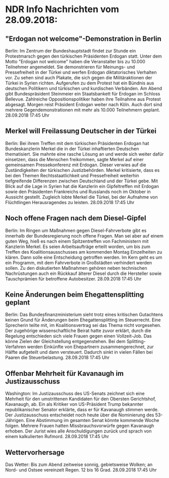 # NDR Info Nachrichten vom 28.09.2018:


## "Erdogan not welcome"-Demonstration in Berlin
Berlin: Im Zentrum der Bundeshauptstadt findet zur Stunde ein Protestmarsch gegen den türkischen Präsidenten Erdogan statt. Unter dem Motto "Erdogan not welcome" haben die Veranstalter bis zu 10.000 Teilnehmer angemeldet. Sie demonstrieren für Meinungs- und Pressefreiheit in der Türkei und werfen Erdogan diktatorisches Verhalten vor. Zu sehen sind auch Plakate, die sich gegen die Militäraktionen der Türkei in Syrien richten. Aufgerufen zu dem Protest hat ein Bündnis aus deutschen Politikern und türkischen und kurdischen Verbänden. Am Abend gibt Bundespräsident Steinmeier ein Staatsbankett für Erdogan im Schloss Bellevue. Zahlreiche Oppositionspolitiker haben ihre Teilnahme aus Protest abgesagt. Morgen reist Präsident Erdogan weiter nach Köln. Auch dort sind mehrere Gegendemonstrationen mit mehr als 10.000 Teilnehmern geplant. 28.09.2018 17:45 Uhr 

## Merkel will Freilassung Deutscher in der Türkei
Berlin: Bei ihrem Treffen mit dem türkischen Präsidenten Erdogan hat Bundeskanzlerin Merkel die in der Türkei inhaftierten Deutschen thematisiert. Sie mahnte eine rasche Lösung an und werde sich weiter dafür einsetzen, dass die Menschen freikommen, sagte Merkel auf einer gemeinsamen Pressekonferenz mit Erdogan. Dieser verwies auf die Zuständigkeiten der türkischen Justizbehörden. Merkel kritisierte, dass es bei den Themen Rechtsstaatlichkeit und Pressefreiheit weiterhin tiefgreifende Differenzen zwischen Deutschland und der Türkei gebe. Mit Blick auf die Lage in Syrien hat die Kanzlerin ein Gipfeltreffen mit Erdogan sowie den Präsidenten Frankreichs und Russlands noch im Oktober in Aussicht gestellt. Zugleich lobte Merkel die Türkei, bei der Aufnahme von Flüchtlingen Herausragendes zu leisten. 28.09.2018 17:45 Uhr 

## Noch offene Fragen nach dem Diesel-Gipfel
Berlin: Im Ringen um Maßnahmen gegen Diesel-Fahrverbote gibt es innerhalb der Bundesregierung noch offene Fragen. Man sei aber auf einem guten Weg, hieß es nach einem Spitzentreffen von Fachministern mit Kanzlerin Merkel. Es seien Arbeitsaufträge erteilt worden, um bis zum Treffen des Koalitionsausschusses am kommenden Montag Einzelheiten zu klären. Dann solle eine Entscheidung getroffen werden. Im Kern geht es um ein Programm, mit dem Fahrverbote in Großstädten verhindert werden sollen. Zu den diskutierten Maßnahmen gehören neben technischen Nachrüstungen auch ein Rückkauf älterer Diesel durch die Hersteller sowie Tauschprämien für betroffene Autobesitzer. 28.09.2018 17:45 Uhr 

## Keine Änderungen beim Ehegattensplitting geplant
Berlin: Das Bundesfinanzministerium sieht trotz eines kritischen Gutachtens keinen Grund für Änderungen beim Ehegattensplitting im Steuerrecht. Eine Sprecherin teilte mit, im Koalitionsvertrag sei das Thema nicht vorgesehen. Der zugehörige wissenschaftliche Beirat hatte zuvor erklärt, durch die Regelung entschieden sich viele Frauen gegen einen Vollzeit-Job. Das könne Zielen der Gleichstellung entgegenstehen. Bei dem Splitting-Verfahren werden Einkünfte von Ehepartnern zusammengerechnet, zur Hälfte aufgeteilt und dann versteuert. Dadurch sinkt in vielen Fällen bei Paaren die Steuerbelastung. 28.09.2018 17:45 Uhr 

## Offenbar Mehrheit für Kavanaugh im Justizausschuss
Washington: Im Justizausschuss des US-Senats zeichnet sich eine Mehrheit für den umstrittenen Kandidaten für den Obersten Gerichtshof, Kavanaugh, ab. Ein als Kritiker von US-Präsident Trump bekannter republikanischer Senator erklärte, dass er für Kavanaugh stimmen werde. Der Justizausschuss entscheidet noch heute über die Nominierung des 53-Jährigen. Eine Abstimmung im gesamten Senat könnte kommende Woche folgen. Mehrere Frauen hatten Missbrauchsvorwürfe gegen Kavanaugh erhoben. Der Jurist wies alle Anschuldigungen zurück und sprach von einem kalkulierten Rufmord. 28.09.2018 17:45 Uhr 

## Wettervorhersage
Das Wetter: Bis zum Abend zeitweise sonnig, gebietsweise Wolken; an Nord- und Ostsee vereinzelt Regen. 12 bis 16 Grad. 28.09.2018 17:45 Uhr 
